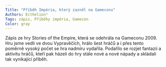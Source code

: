 ```yaml
---
Title: "Příběh Impéria, který zazněl na Gameconu"
Authors: Ecthelion²
Tags: zápis, Příběhy impéria, Gamecon
Color: gray
---
```

Zápis ze hry Stories of the Empire, která se odehrála na Gameconu 2009. Hru
jsme vedli ve dvou Vypravěčích, hrálo šest hráčů a i přes tento poměrně vysoký počet se hra nadmíru vydařila. Podařilo se rozjet fantazii a aktivitu hráčů, kteří pak házeli do hry stále nové a nové nápady a skládali tak vynikající příběh.
